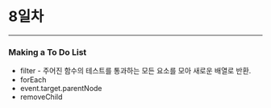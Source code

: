 # 8일차

---

### Making a To Do List

* filter - 주어진 함수의 테스트를 통과하는 모든 요소를 모아 새로운 배열로 반환.
* forEach
* event.target.parentNode
* removeChild


